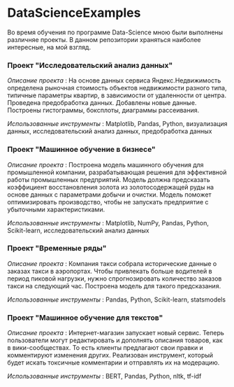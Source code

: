 # DataScienceExamples

Во время обучения по программе Data-Science мною были выполнены различняе проекты.
В данном репозитории храняться наиболее интересные, на мой взгляд.

### Проект "Исследовательский анализ данных"
*Описание проекта* : На основе данных сервиса Яндекс.Недвижимость определена рыночная стоимость объектов недвижимости разного типа, типичные параметры квартир, в зависимости от удаленности от центра. Проведена предобработка данных. Добавлены новые данные. Построены гистограммы, боксплоты, диаграммы рассеивания. <br>

*Использованные инструменты* : Matplotlib, Pandas, Python, визуализация данных, исследовательский анализ данных, предобработка данных

### Проект "Машинное обучение в бизнесе"
*Описание проекта* : Построена модель машинного обучения для промышленной компании, разрабатывающая решения для эффективной работы промышленных предприятий. Модель должна предсказать коэффициент восстановления золота из золотосодержащей руды на основе данных с параметрами добычи и очистки. Модель поможет оптимизировать производство, чтобы не запускать предприятие с убыточными характеристиками. <br>

*Использованные инструменты* : Matplotlib, NumPy, Pandas, Python, Scikit-learn, исследовательский анализ данных

### Проект "Временные ряды"
*Описание проекта* : Компания такси собрала исторические данные о заказах такси в аэропортах. Чтобы привлекать больше водителей в период пиковой нагрузки, нужно спрогнозировать количество заказов такси на следующий час. Построена модель для такого предсказания. <br>

*Использованные инструменты* : Pandas, Python, Scikit-learn, statsmodels

### Проект "Машинное обучение для текстов"
*Описание проекта* : Интернет-магазин запускает новый сервис. Теперь пользователи могут редактировать и дополнять описания товаров, как в вики-сообществах. То есть клиенты предлагают свои правки и комментируют изменения других. Реализован инструмент, который будет искать токсичные комментарии и отправлять их на модерацию. <br>

*Использованные инструменты* : BERT, Pandas, Python, nltk, tf-idf
